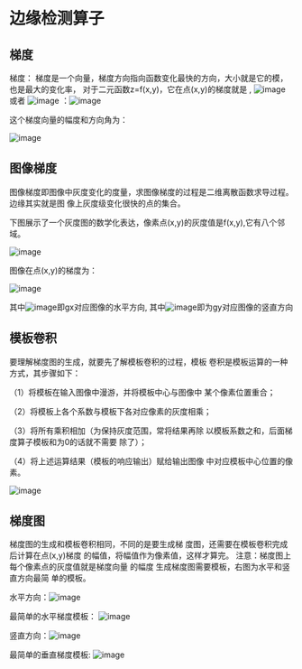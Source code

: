 # 边缘检测算子

## 梯度

梯度： 梯度是一个向量，梯度方向指向函数变化最快的方向，大小就是它的模，也是最大的变化率， 对于二元函数z=f(x,y)，它在点(x,y)的梯度就是 , ![image](https://github.com/xiaoxingchen505/Computer_Vision_Basics/blob/master/images/grad1.png)
    或者 ![image](https://github.com/xiaoxingchen505/Computer_Vision_Basics/blob/master/images/grad2.png)
：![image](https://github.com/xiaoxingchen505/Computer_Vision_Basics/blob/master/images/grad3.png)


这个梯度向量的幅度和方向角为：

![image](https://github.com/xiaoxingchen505/Computer_Vision_Basics/blob/master/images/grad4.png)


## 图像梯度

图像梯度即图像中灰度变化的度量，求图像梯度的过程是二维离散函数求导过程。边缘其实就是图 像上灰度级变化很快的点的集合。

下图展示了一个灰度图的数学化表达，像素点(x,y)的灰度值是f(x,y),它有八个邻域。

![image](https://github.com/xiaoxingchen505/Computer_Vision_Basics/blob/master/images/imggrad.png)

图像在点(x,y)的梯度为：

![image](https://github.com/xiaoxingchen505/Computer_Vision_Basics/blob/master/images/imggrad1.png)

其中![image](https://github.com/xiaoxingchen505/Computer_Vision_Basics/blob/master/images/imggrad2.png)即gx对应图像的水平方向, 其中![image](https://github.com/xiaoxingchen505/Computer_Vision_Basics/blob/master/images/imggrad3.png)即为gy对应图像的竖直方向



## 模板卷积


要理解梯度图的生成，就要先了解模板卷积的过程，模板 卷积是模板运算的一种方式，其步骤如下： 

（1）将模板在输入图像中漫游，并将模板中心与图像中 某个像素位置重合； 

（2）将模板上各个系数与模板下各对应像素的灰度相乘； 

（3）将所有乘积相加（为保持灰度范围，常将结果再除 以模板系数之和，后面梯度算子模板和为0的话就不需要 除了）； 

（4）将上述运算结果（模板的响应输出）赋给输出图像 中对应模板中心位置的像素。

![image](https://github.com/xiaoxingchen505/Computer_Vision_Basics/blob/master/images/conv.png)

## 梯度图

梯度图的生成和模板卷积相同，不同的是要生成梯 度图，还需要在模板卷积完成后计算在点(x,y)梯度 的幅值，将幅值作为像素值，这样才算完。 注意：梯度图上每个像素点的灰度值就是梯度向量 的幅度 生成梯度图需要模板，右图为水平和竖直方向最简 单的模板。 

水平方向：![image](https://github.com/xiaoxingchen505/Computer_Vision_Basics/blob/master/images/gradhori.png)

最简单的水平梯度模板：
![image](https://github.com/xiaoxingchen505/Computer_Vision_Basics/blob/master/images/gradhori1.png)

竖直方向：![image](https://github.com/xiaoxingchen505/Computer_Vision_Basics/blob/master/images/gradvert.png)

最简单的垂直梯度模板:
![image](https://github.com/xiaoxingchen505/Computer_Vision_Basics/blob/master/images/gradvert1.png)
